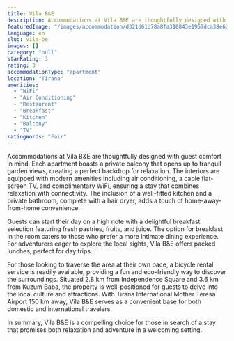 ```yaml
---
title: Vila B&E
description: Accommodations at Vila B&E are thoughtfully designed with guest comfort in mind. Each apartment boasts a private balcony that opens up to tranquil garden views,
featuredImage: "/images/accommodation/d321d61d78a8fa310843e1967dca38e6276b92aa.png"
language: en
slug: vila-be
images: []
category: "null"
starRating: 3
rating: 3
accommodationType: "apartment"
location: "Tirana"
amenities:
  - "WiFi"
  - "Air Conditioning"
  - "Restaurant"
  - "Breakfast"
  - "Kitchen"
  - "Balcony"
  - "TV"
ratingWords: "Fair"
---
```


Accommodations at Vila B&E are thoughtfully designed with guest comfort in mind. Each apartment boasts a private balcony that opens up to tranquil garden views, creating a perfect backdrop for relaxation. The interiors are equipped with modern amenities including air conditioning, a cable flat-screen TV, and complimentary WiFi, ensuring a stay that combines relaxation with connectivity. The inclusion of a well-fitted kitchen and a private bathroom, complete with a hair dryer, adds a touch of home-away-from-home convenience.

Guests can start their day on a high note with a delightful breakfast selection featuring fresh pastries, fruits, and juice. The option for breakfast in the room caters to those who prefer a more intimate dining experience. For adventurers eager to explore the local sights, Vila B&E offers packed lunches, perfect for day trips.

For those looking to traverse the area at their own pace, a bicycle rental service is readily available, providing a fun and eco-friendly way to discover the surroundings. Situated 2.8 km from Independence Square and 3.6 km from Kuzum Baba, the property is well-positioned for guests to delve into the local culture and attractions. With Tirana International Mother Teresa Airport 150 km away, Vila B&E serves as a convenient base for both domestic and international travelers.

In summary, Vila B&E is a compelling choice for those in search of a stay that promises both relaxation and adventure in a welcoming setting.

